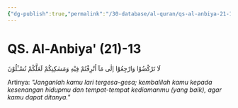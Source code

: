 ```yaml
---
{"dg-publish":true,"permalink":"/30-database/al-quran/qs-al-anbiya-21-13/"}
---
```



# QS. Al-Anbiya' (21)-13
لَا تَرْكُضُوْا وَارْجِعُوْٓا اِلٰى مَآ اُتْرِفْتُمْ فِيْهِ وَمَسٰكِنِكُمْ لَعَلَّكُمْ تُسْـَٔلُوْنَ 

Artinya: *"Janganlah kamu lari tergesa-gesa; kembalilah kamu kepada kesenangan hidupmu dan tempat-tempat kediamanmu (yang baik), agar kamu dapat ditanya."*
